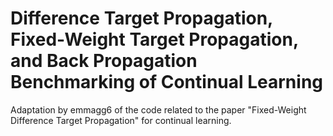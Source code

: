 # Difference Target Propagation, Fixed-Weight Target Propagation, and Back Propagation Benchmarking of Continual Learning


Adaptation by emmagg6 of the code related to the paper "Fixed-Weight Difference Target Propagation" for continual learning.